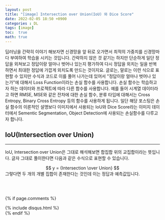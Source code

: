 ```yaml
---
layout: post
title: "[image] Intersection over Union(IoU) 와 Dice Score"
date: 2022-02-05 18:50 +0900
categories : DL
tags: [image]
toc:  true
math: true
---
```


딥러닝을 간략히 이야기 해보자면 신경망을 앞 뒤로 오가면서 최적의 가중치를 신경망마다 부여하여 학습을 시키는 것입니다. 간략하지 않은 것 같기는 하지만 단순하게 일단 정답을 외쳐보고 정답이랑 얼마나 벗어나 있는지 평가하여 다시 정답을 외치는 일을 반복하면서 최대한 정답에 가깝게 외치도록 만드는 것이지요. 글로는, 말로는 이런 식으로 표현할 수 있지만 수식과 코드로 이를 풀어 나가는데 있어서 "정답이랑 얼마나 벗어나 있는가"에 대해서 Loss Function이라는 손실 함수를 사용합니다. 손실 함수는 학습하고자 하는 데이터와 프로젝트에 따라 다른 함수를 사용합니다. 예를 들어 시계열 데이터라고 하면 RMSE, MSE와 같은 잔차에 대한 손실 함수, 분류 타입에 대해서는 Cross Entropy, Binary Cross Entropy 등의 함수를 사용하게 됩니다. 일단 해당 포스팅은 손실 함수의 이론적인 설명보다 이미지에서 사용되는 IoU와 Dice Score라는 이미지 데이터에서 Sementic Segmentation, Object Detection에 사용되는 손실함수를 다루고자 합니다.

## IoU(Intersection over Union)
---
IoU, Intersection over Union은 그대로 해석해보면 합집합 위의 교집합이라는 뜻입니다. 글자 그대로 풀이한다면 다음과 같은 수식으로 표현할 수 있습니다.
<center>
$$
y = {Intersection \over Union}
$$
</center>
그렇다면 두 개의 개별 집합이 존재한다는 것인데 이는 정답과 예측값입니다.

<br><br>

{% if page.comments %}
<div id="post-disqus" class="container">
{% include disqus.html %}
</div>
{% endif %}